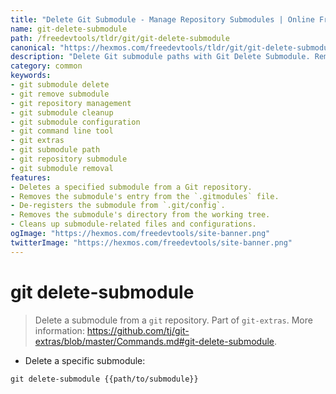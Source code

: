 ```yaml
---
title: "Delete Git Submodule - Manage Repository Submodules | Online Free DevTools by Hexmos"
name: git-delete-submodule
path: /freedevtools/tldr/git/git-delete-submodule
canonical: "https://hexmos.com/freedevtools/tldr/git/git-delete-submodule/"
description: "Delete Git submodule paths with Git Delete Submodule. Remove submodule configurations and clean up repository. Free online tool, no registration required."
category: common
keywords:
- git submodule delete
- git remove submodule
- git repository management
- git submodule cleanup
- git submodule configuration
- git command line tool
- git extras
- git submodule path
- git repository submodule
- git submodule removal
features:
- Deletes a specified submodule from a Git repository.
- Removes the submodule's entry from the `.gitmodules` file.
- De-registers the submodule from `.git/config`.
- Removes the submodule's directory from the working tree.
- Cleans up submodule-related files and configurations.
ogImage: "https://hexmos.com/freedevtools/site-banner.png"
twitterImage: "https://hexmos.com/freedevtools/site-banner.png"
---
```


# git delete-submodule

> Delete a submodule from a `git` repository.
> Part of `git-extras`.
> More information: <https://github.com/tj/git-extras/blob/master/Commands.md#git-delete-submodule>.

- Delete a specific submodule:

`git delete-submodule {{path/to/submodule}}`
